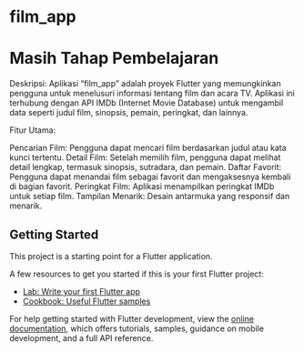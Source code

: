 # film_app

# Masih Tahap Pembelajaran
Deskripsi: Aplikasi “film_app” adalah proyek Flutter yang memungkinkan pengguna untuk menelusuri informasi tentang film dan acara TV. Aplikasi ini terhubung dengan API IMDb (Internet Movie Database) untuk mengambil data seperti judul film, sinopsis, pemain, peringkat, dan lainnya.

Fitur Utama:

Pencarian Film: Pengguna dapat mencari film berdasarkan judul atau kata kunci tertentu.
Detail Film: Setelah memilih film, pengguna dapat melihat detail lengkap, termasuk sinopsis, sutradara, dan pemain.
Daftar Favorit: Pengguna dapat menandai film sebagai favorit dan mengaksesnya kembali di bagian favorit.
Peringkat Film: Aplikasi menampilkan peringkat IMDb untuk setiap film.
Tampilan Menarik: Desain antarmuka yang responsif dan menarik.

## Getting Started

This project is a starting point for a Flutter application.

A few resources to get you started if this is your first Flutter project:

- [Lab: Write your first Flutter app](https://docs.flutter.dev/get-started/codelab)
- [Cookbook: Useful Flutter samples](https://docs.flutter.dev/cookbook)

For help getting started with Flutter development, view the
[online documentation](https://docs.flutter.dev/), which offers tutorials,
samples, guidance on mobile development, and a full API reference.
